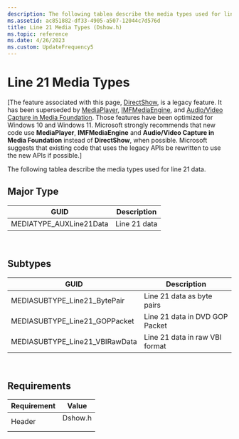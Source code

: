 ```yaml
---
description: The following tablea describe the media types used for line 21 data.
ms.assetid: ac851882-df33-4905-a507-12044c7d576d
title: Line 21 Media Types (Dshow.h)
ms.topic: reference
ms.date: 4/26/2023
ms.custom: UpdateFrequency5
---
```


# Line 21 Media Types

\[The feature associated with this page, [DirectShow](/windows/win32/directshow/directshow), is a legacy feature. It has been superseded by [MediaPlayer](/uwp/api/Windows.Media.Playback.MediaPlayer), [IMFMediaEngine](/windows/win32/api/mfmediaengine/nn-mfmediaengine-imfmediaengine), and [Audio/Video Capture in Media Foundation](windows/win32/medfound/audio-video-capture-in-media-foundation). Those features have been optimized for Windows 10 and Windows 11. Microsoft strongly recommends that new code use **MediaPlayer**, **IMFMediaEngine** and **Audio/Video Capture in Media Foundation** instead of **DirectShow**, when possible. Microsoft suggests that existing code that uses the legacy APIs be rewritten to use the new APIs if possible.\]

The following tablea describe the media types used for line 21 data.

## Major Type



| GUID                     | Description  |
|--------------------------|--------------|
| MEDIATYPE\_AUXLine21Data | Line 21 data |



 

## Subtypes



| GUID                             | Description                    |
|----------------------------------|--------------------------------|
| MEDIASUBTYPE\_Line21\_BytePair   | Line 21 data as byte pairs     |
| MEDIASUBTYPE\_Line21\_GOPPacket  | Line 21 data in DVD GOP Packet |
| MEDIASUBTYPE\_Line21\_VBIRawData | Line 21 data in raw VBI format |



 

## Requirements



| Requirement | Value |
|-------------------|------------------------------------------------------------------------------------|
| Header<br/> | <dl> <dt>Dshow.h</dt> </dl> |



 

 




